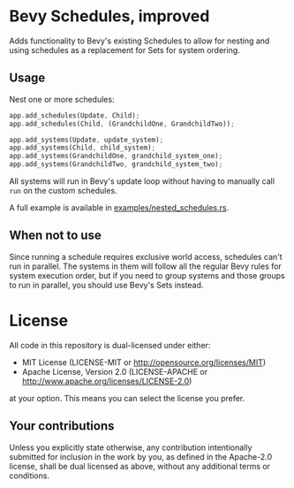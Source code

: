 # Bevy Schedules, improved

Adds functionality to Bevy's existing Schedules to allow for nesting and using schedules as a replacement
for Sets for system ordering.

## Usage

Nest one or more schedules:

```rust
app.add_schedules(Update, Child);
app.add_schedules(Child, (GrandchildOne, GrandchildTwo));

app.add_systems(Update, update_system);
app.add_systems(Child, child_system);
app.add_systems(GrandchildOne, grandchild_system_one);
app.add_systems(GrandchildTwo, grandchild_system_two);
```

All systems will run in Bevy's update loop without having to manually call `run` on the custom schedules.

A full example is available in [examples/nested_schedules.rs](examples/nested_schedules.rs).

## When not to use

Since running a schedule requires exclusive world access, schedules can't run in parallel. The systems in them
will follow all the regular Bevy rules for system execution order, but if you need to group systems and those groups
to run in parallel, you should use Bevy's Sets instead.

# License

All code in this repository is dual-licensed under either:

- MIT License (LICENSE-MIT or http://opensource.org/licenses/MIT)
- Apache License, Version 2.0 (LICENSE-APACHE or http://www.apache.org/licenses/LICENSE-2.0)

at your option. This means you can select the license you prefer.

## Your contributions
Unless you explicitly state otherwise, any contribution intentionally submitted for inclusion in the work by you,
as defined in the Apache-2.0 license, shall be dual licensed as above, without any additional terms or conditions.
